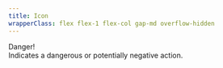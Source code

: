 ```yaml
---
title: Icon
wrapperClass: flex flex-1 flex-col gap-md overflow-hidden
---
```


<div class="vv-alert 
            vv-alert--icon
            vv-alert--danger" 
     role="alert">
    <IconifyIcon icon="akar-icons:stop" />
    <div class="vv-alert__title">Danger!</div>
    <div class="vv-alert__content">Indicates a dangerous or potentially negative action.</div>
</div>
